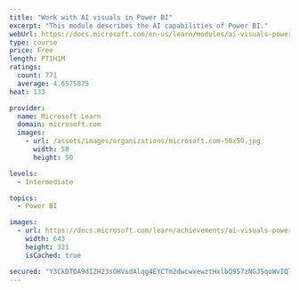 ```yaml
---
title: "Work with AI visuals in Power BI"
excerpt: "This module describes the AI capabilities of Power BI."
webUrl: https://docs.microsoft.com/en-us/learn/modules/ai-visuals-power-bi/
type: course
price: Free
length: PT1H1M
ratings:
  count: 771
  average: 4.6575875
heat: 133

provider:
  name: Microsoft Learn
  domain: microsoft.com
  images:
    - url: /assets/images/organizations/microsoft.com-50x50.jpg
      width: 50
      height: 50

levels:
  - Intermediate

topics:
  - Power BI

images:
  - url: https://docs.microsoft.com/learn/achievements/ai-visuals-power-bi-social.png
    width: 643
    height: 321
    isCached: true

secured: "Y3CkDTOA9dIZH23sOHVsdAlqg4EYCTm2dwcwxewztHxlbQ957zNGJSqoWvIQlN9MvZTg1INDaxVs/iyUlqn9KOxBYGlU2WM0fR2y59DsjkeEZHZX9C8kvkK0MHotSsecpOdD4BBDPJcadITvkcSM3dd9raA7LDAJWXDQPfJONgMfvWNmdskpY7T1eqEuuAyQPyqggaNin7xNf5giOYgWVQV0uMyUnc1eCdBWXG30XnfNcr/k9x8EElYt8G3wOYarUd8VegsIK+3/ipYvO0hpkpeC7kZGp5G2LTI48muNMRAGuwPwkTUIy9jITw+8NXJ+oUuAWDkN23mzPF8s230QQf5j7VR70gX9Ej4DP7dA7lTY0xj5wVeNiJlx/vqY8lmG+15vkTBXb7U+I7l+AixNj32us93TWA/sPh0Nn7f/B24=;IMltT0tOS4lXxLxY/WySJg=="
---
```


